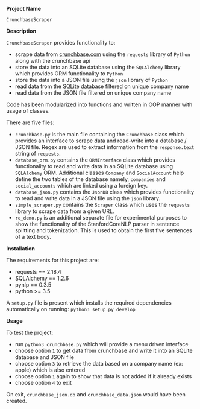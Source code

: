 **Project Name**

`CrunchbaseScraper`

**Description**

`CrunchbaseScraper` provides functionality to:
* scrape data from [crunchbase.com](https://www.crunchbase.com/) using the `requests` library of `Python` along with the crunchbase api
* store the data into an SQLite database using the `SQLAlchemy` library which provides ORM functionality to `Python`
* store the data into a JSON file using the `json` library of `Python`
* read data from the SQLite database filtered on unique company name
* read data from the JSON file filtered on unique company name

Code has been modularized into functions and written in OOP manner with usage of classes.

There are five files:
* `crunchbase.py` is the main file containing the `Crunchbase` class which provides an interface to scrape data and read-write into a database / JSON file. Regex are used to extract information from the `response.text` string of `requests`.
* `database_orm.py` contains the `ORMInterface`  class which provides functionality to read and write data in an SQLite database using `SQLAlchemy` ORM. Additional classes `Company` and `SocialAccount` help define the two tables of the database namely, `companies` and `social_accounts` which are linked using a foreign key.
* `database_json.py` contains the `JsonDB` class which provides functionality to read and write data in a JSON file using the `json` library.
* `simple_scraper.py` contains the `Scraper` class which uses the `requests` library to scrape data from a given URL.
* `re_demo.py` is an additional separate file for experimental purposes to show the functionality of the StanfordCoreNLP parser in sentence splitting and tokenization. This is used to obtain the first five sentences of a text body.

**Installation**

The requirements for this project are:
* requests == 2.18.4
* SQLAlchemy == 1.2.6
* pynlp == 0.3.5
* python >= 3.5

A `setup.py` file is present which installs the required dependencies automatically on running:
`python3 setup.py develop`

**Usage**

To test the project:
* run `python3 crunchbase.py` which will provide a menu driven interface
* choose option `1` to get data from crunchbase and write it into an SQLite database and JSON file
* choose option `3` to retrieve the data based on a company name (ex: apple) which is also entered
* choose option `1` again to show that data is not added if it already exists
* choose option `4` to exit

On exit, `crunchbase_json.db` and `crunchbase_data.json` would have been created.


